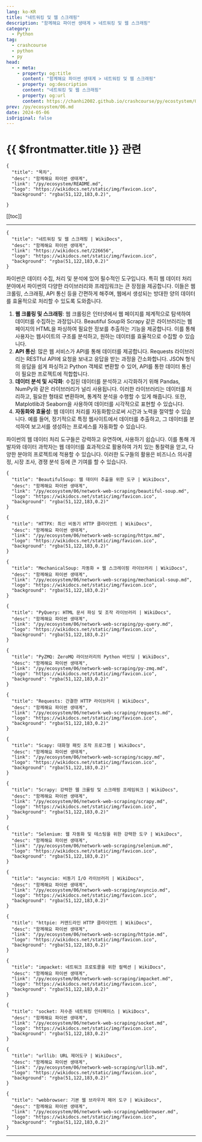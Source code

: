 ```yaml
---
lang: ko-KR
title: "네트워킹 및 웹 스크래핑"
description: "함께해요 파이썬 생태계 > 네트워킹 및 웹 스크래핑"
category:
  - Python
tag: 
  - crashcourse
  - python
  - py
head:
  - - meta:
    - property: og:title
      content: "함께해요 파이썬 생태계 > 네트워킹 및 웹 스크래핑"
    - property: og:description
      content: "네트워킹 및 웹 스크래핑"
    - property: og:url
      content: https://chanhi2002.github.io/crashcourse/py/ecostystem/05/network-web-scraping/
prev: /py/ecosystem/06.md
date: 2024-05-06
isOriginal: false
---
```


# {{ $frontmatter.title }} 관련

```component VPCard
{
  "title": "목차",
  "desc": "함께해요 파이썬 생태계",
  "link": "/py/ecosystem/README.md",
  "logo": "https://wikidocs.net/static/img/favicon.ico",
  "background": "rgba(51,122,183,0.2)",
  
}
```

[[toc]]

---

```component VPCard
{
  "title": "네트워킹 및 웹 스크래핑 | WikiDocs",
  "desc": "함께해요 파이썬 생태계",
  "link": "https://wikidocs.net/226656",
  "logo": "https://wikidocs.net/static/img/favicon.ico",
  "background": "rgba(51,122,183,0.2)"
}
```

파이썬은 데이터 수집, 처리 및 분석에 있어 필수적인 도구입니다. 특히 웹 데이터 처리 분야에서 파이썬의 다양한 라이브러리와 프레임워크는 큰 장점을 제공합니다. 이들은 웹 크롤링, 스크래핑, API 통신 등을 간편하게 해주며, 웹에서 생성되는 방대한 양의 데이터를 효율적으로 처리할 수 있도록 도와줍니다.

1. **웹 크롤링 및 스크래핑**: 웹 크롤링은 인터넷에서 웹 페이지를 체계적으로 탐색하여 데이터를 수집하는 과정입니다. Beautiful Soup와 Scrapy 같은 라이브러리는 웹 페이지의 HTML을 파싱하여 필요한 정보를 추출하는 기능을 제공합니다. 이를 통해 사용자는 웹사이트의 구조를 분석하고, 원하는 데이터를 효율적으로 수집할 수 있습니다.
2. **API 통신**: 많은 웹 서비스가 API를 통해 데이터를 제공합니다. Requests 라이브러리는 RESTful API에 요청을 보내고 응답을 받는 과정을 간소화합니다. JSON 형식의 응답을 쉽게 파싱하고 Python 객체로 변환할 수 있어, API를 통한 데이터 통신이 필요한 프로젝트에 적합합니다.
3. **데이터 분석 및 시각화**: 수집된 데이터를 분석하고 시각화하기 위해 Pandas, NumPy와 같은 라이브러리가 널리 사용됩니다. 이러한 라이브러리는 데이터를 처리하고, 필요한 형태로 변환하며, 통계적 분석을 수행할 수 있게 해줍니다. 또한, Matplotlib과 Seaborn을 사용하여 데이터를 시각적으로 표현할 수 있습니다.
4. **자동화와 효율성**: 웹 데이터 처리를 자동화함으로써 시간과 노력을 절약할 수 있습니다. 예를 들어, 정기적으로 특정 웹사이트에서 데이터를 추출하고, 그 데이터를 분석하여 보고서를 생성하는 프로세스를 자동화할 수 있습니다.

파이썬의 웹 데이터 처리 도구들은 강력하고 유연하며, 사용하기 쉽습니다. 이를 통해 개발자와 데이터 과학자는 웹 데이터를 효과적으로 활용하여 가치 있는 통찰력을 얻고, 다양한 분야의 프로젝트에 적용할 수 있습니다. 이러한 도구들의 활용은 비즈니스 의사결정, 시장 조사, 경쟁 분석 등에 큰 기여를 할 수 있습니다.

```component VPCard
{
  "title": "BeautifulSoup: 웹 데이터 추출을 위한 도구 | WikiDocs",
  "desc": "함께해요 파이썬 생태계",
  "link": "/py/ecosystem/06/network-web-scraping/beautiful-soup.md",
  "logo": "https://wikidocs.net/static/img/favicon.ico",
  "background": "rgba(51,122,183,0.2)"
}
```

```component VPCard
{
  "title": "HTTPX: 최신 비동기 HTTP 클라이언트 | WikiDocs",
  "desc": "함께해요 파이썬 생태계",
  "link": "/py/ecosystem/06/network-web-scraping/httpx.md",
  "logo": "https://wikidocs.net/static/img/favicon.ico",
  "background": "rgba(51,122,183,0.2)"
}
```

```component VPCard
{
  "title": "MechanicalSoup: 자동화 + 웹 스크레이핑 라이브러리 | WikiDocs",
  "desc": "함께해요 파이썬 생태계",
  "link": "/py/ecosystem/06/network-web-scraping/mechanical-soup.md",
  "logo": "https://wikidocs.net/static/img/favicon.ico",
  "background": "rgba(51,122,183,0.2)"
}
```

```component VPCard
{
  "title": "PyQuery: HTML 문서 파싱 및 조작 라이브러리 | WikiDocs",
  "desc": "함께해요 파이썬 생태계",
  "link": "/py/ecosystem/06/network-web-scraping/py-query.md",
  "logo": "https://wikidocs.net/static/img/favicon.ico",
  "background": "rgba(51,122,183,0.2)"
}
```

```component VPCard
{
  "title": "PyZMQ: ZeroMQ 라이브러리의 Python 바인딩 | WikiDocs",
  "desc": "함께해요 파이썬 생태계",
  "link": "/py/ecosystem/06/network-web-scraping/py-zmq.md",
  "logo": "https://wikidocs.net/static/img/favicon.ico",
  "background": "rgba(51,122,183,0.2)"
}
```

```component VPCard
{
  "title": "Requests: 간결한 HTTP 라이브러리 | WikiDocs",
  "desc": "함께해요 파이썬 생태계",
  "link": "/py/ecosystem/06/network-web-scraping/requests.md",
  "logo": "https://wikidocs.net/static/img/favicon.ico",
  "background": "rgba(51,122,183,0.2)"
}
```

```component VPCard
{
  "title": "Scapy: 대화형 패킷 조작 프로그램 | WikiDocs",
  "desc": "함께해요 파이썬 생태계",
  "link": "/py/ecosystem/06/network-web-scraping/scapy.md",
  "logo": "https://wikidocs.net/static/img/favicon.ico",
  "background": "rgba(51,122,183,0.2)"
}
```

```component VPCard
{
  "title": "Scrapy: 강력한 웹 크롤링 및 스크래핑 프레임워크 | WikiDocs",
  "desc": "함께해요 파이썬 생태계",
  "link": "/py/ecosystem/06/network-web-scraping/scrapy.md",
  "logo": "https://wikidocs.net/static/img/favicon.ico",
  "background": "rgba(51,122,183,0.2)"
}
```

```component VPCard
{
  "title": "Selenium: 웹 자동화 및 테스팅을 위한 강력한 도구 | WikiDocs",
  "desc": "함께해요 파이썬 생태계",
  "link": "/py/ecosystem/06/network-web-scraping/selenium.md",
  "logo": "https://wikidocs.net/static/img/favicon.ico",
  "background": "rgba(51,122,183,0.2)"
}
```

```component VPCard
{
  "title": "asyncio: 비동기 I/O 라이브러리 | WikiDocs",
  "desc": "함께해요 파이썬 생태계",
  "link": "/py/ecosystem/06/network-web-scraping/asyncio.md",
  "logo": "https://wikidocs.net/static/img/favicon.ico",
  "background": "rgba(51,122,183,0.2)"
}
```

```component VPCard
{
  "title": "httpie: 커맨드라인 HTTP 클라이언트 | WikiDocs",
  "desc": "함께해요 파이썬 생태계",
  "link": "/py/ecosystem/06/network-web-scraping/httpie.md",
  "logo": "https://wikidocs.net/static/img/favicon.ico",
  "background": "rgba(51,122,183,0.2)"
}
```

```component VPCard
{
  "title": "impacket: 네트워크 프로토콜을 위한 컬렉션 | WikiDocs",
  "desc": "함께해요 파이썬 생태계",
  "link": "/py/ecosystem/06/network-web-scraping/impacket.md",
  "logo": "https://wikidocs.net/static/img/favicon.ico",
  "background": "rgba(51,122,183,0.2)"
}
```

```component VPCard
{
  "title": "socket: 저수준 네트워킹 인터페이스 | WikiDocs",
  "desc": "함께해요 파이썬 생태계",
  "link": "/py/ecosystem/06/network-web-scraping/socket.md",
  "logo": "https://wikidocs.net/static/img/favicon.ico",
  "background": "rgba(51,122,183,0.2)"
}
```

```component VPCard
{
  "title": "urllib: URL 제어도구 | WikiDocs",
  "desc": "함께해요 파이썬 생태계",
  "link": "/py/ecosystem/06/network-web-scraping/urllib.md",
  "logo": "https://wikidocs.net/static/img/favicon.ico",
  "background": "rgba(51,122,183,0.2)"
}
```

```component VPCard
{
  "title": "webbrowser: 기본 웹 브라우저 제어 도구 | WikiDocs",
  "desc": "함께해요 파이썬 생태계",
  "link": "/py/ecosystem/06/network-web-scraping/webbrowser.md",
  "logo": "https://wikidocs.net/static/img/favicon.ico",
  "background": "rgba(51,122,183,0.2)"
}
```

---

<TagLinks />